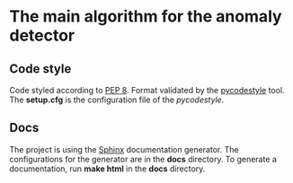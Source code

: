 # The main algorithm for the anomaly detector

## Code style

Code styled according to [PEP 8](https://www.python.org/dev/peps/pep-0008/). Format validated by the [pycodestyle](https://github.com/PyCQA/pycodestyle) tool. The **setup.cfg** is the configuration file of the *pycodestyle*.

## Docs

The project is using the [Sphinx](http://www.sphinx-doc.org/en/stable/index.html) documentation generator. The configurations for the generator are in the **docs** directory. To generate a documentation, run **make html** in the **docs** directory.
